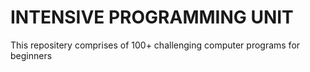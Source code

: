 # INTENSIVE PROGRAMMING UNIT
This repositery comprises of 100+ challenging computer programs for beginners
